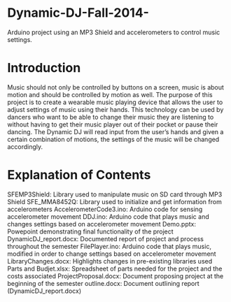 # Dynamic-DJ-Fall-2014-
Arduino project using an MP3 Shield and accelerometers to control music settings.

# Introduction
Music should not only be controlled by buttons on a screen, music is about motion and should be controlled by motion as well. The purpose of this project is to create a wearable music playing device that allows the user to adjust settings of music using their hands. This technology can be used by dancers who want to be able to change their music they are listening to without having to get their music player out of their pocket or pause their dancing. The Dynamic DJ will read input from the user’s hands and given a certain combination of motions, the settings of the music will be changed accordingly.

# Explanation of Contents
SFEMP3Shield: Library used to manipulate music on SD card through MP3 Shield
SFE_MMA8452Q: Library used to initialize and get information from accelerometers
AccelerometerCode3.ino: Arduino code for sensing accelerometer movement
DDJ.ino: Arduino code that plays music and changes settings based on accelerometer movement
Demo.pptx: Powepoint demonstrating final functionality of the project
DynamicDJ_report.docx: Documented report of project and process throughout the semester
FilePlayer.ino: Arduino code that plays music, modified in order to change settings based on accelerometer movement
LibraryChanges.docx: Highlights changes in pre-existing libraries used
Parts and Budjet.xlsx: Spreadsheet of parts needed for the project and the costs associated
ProjectProposal.docx: Document proposing project at the beginning of the semester
outline.docx: Document outlining report (DynamicDJ_report.docx)
